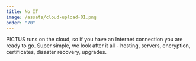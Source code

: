 ```yaml
---
title: No IT
image: /assets/cloud-upload-01.png
order: "70"
---
```

PICTUS runs on the cloud, so if you have an Internet connection you are ready to go. Super simple, we look after it all - hosting, servers, encryption, certificates, disaster recovery, upgrades.